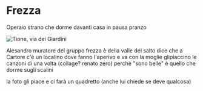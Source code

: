 # Frezza 

Operaio strano che dorme davanti casa in pausa pranzo

![](https://i.postimg.cc/xCdXgMBf/temp-Image-KBe4u-Q.avif "Tione, via dei Giardini")


Alesandro muratore del gruppo frezza
è della valle del salto
dice che a Cartore c'è un localino dove fanno l'aperivo e va con la moglie
glipiaccino le canzoni di una volta (collage? renato zero) perchè "sono belle"
è quello che dorme sugli scalini

la foto gli piace e ci farà un quadretto (anche lui chiede se deve qualcosa)